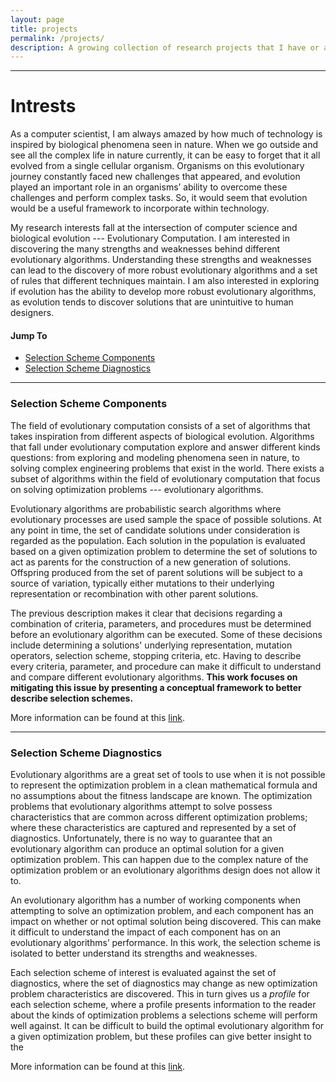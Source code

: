 ```yaml
---
layout: page
title: projects
permalink: /projects/
description: A growing collection of research projects that I have or are currently working on.
---
```


---
# Intrests

As a computer scientist, I am always amazed by how much of technology is inspired by biological phenomena seen in nature.
When we go outside and see all the complex life in nature currently, it can be easy to forget that it all evolved from a single cellular organism.
Organisms on this evolutionary journey constantly faced new challenges that appeared, and evolution played an important role in an organisms’ ability to overcome these challenges and perform complex tasks.
So, it would seem that evolution would be a useful framework to incorporate within technology.

My research interests fall at the intersection of computer science and biological evolution --- Evolutionary Computation.
I am interested in discovering the many strengths and weaknesses behind different evolutionary algorithms.
Understanding these strengths and weaknesses can lead to the discovery of more robust evolutionary algorithms and a set of rules that different techniques maintain.
I am also interested in exploring if evolution has the ability to develop more robust evolutionary algorithms, as evolution tends to discover solutions that are unintuitive to human designers.

#### Jump To
* [Selection Scheme Components](#ssc)
* [Selection Scheme Diagnostics](#ssd)

---
### <a name="ssc">Selection Scheme Components</a>

The field of evolutionary computation consists of a set of algorithms that takes inspiration from different aspects of biological evolution.
Algorithms that fall under evolutionary computation explore and answer different kinds questions: from exploring and modeling phenomena seen in nature, to solving complex engineering problems that exist in the world.
There exists a subset of algorithms within the field of evolutionary computation that focus on solving optimization problems --- evolutionary algorithms.

Evolutionary algorithms are probabilistic search algorithms where evolutionary processes are used sample the space of possible solutions.
At any point in time, the set of candidate solutions under consideration is regarded as the population.
Each solution in the population is evaluated based on a given optimization problem to determine the set of solutions to act as parents for the construction of a new generation of solutions.
Offspring produced from the set of parent solutions will be subject to a source of variation, typically either mutations to their underlying representation or recombination with other parent solutions.

The previous description makes it clear that decisions regarding a combination of criteria, parameters, and procedures must be determined before an evolutionary algorithm can be executed.
Some of these decisions include determining a solutions' underlying representation, mutation operators, selection scheme, stopping criteria, etc.
Having to describe every criteria, parameter, and procedure can make it difficult to understand and compare different evolutionary algorithms.
**This work focuses on mitigating this issue by presenting a conceptual framework to better describe selection schemes.**

More information can be found at this [link](https://github.com/jgh9094/Selection-Scheme-Diagnotics-Part-I).

---
### <a name="ssd">Selection Scheme Diagnostics</a>

Evolutionary algorithms are a great set of tools to use when it is not possible to represent the optimization problem in a clean mathematical formula and no assumptions about the fitness landscape are known.
The optimization problems that evolutionary algorithms attempt to solve possess characteristics that are common across different optimization problems; where these characteristics are captured and represented by a set of diagnostics.
Unfortunately, there is no way to guarantee that an evolutionary algorithm can produce an optimal solution for a given optimization problem.
This can happen due to the complex nature of the optimization problem or an evolutionary algorithms design does not allow it to.

An evolutionary algorithm has a number of working components when attempting to solve an optimization problem, and each component has an impact on whether or not optimal solution being discovered.
This can make it difficult to understand the impact of each component has on an evolutionary algorithms’ performance.
In this work, the selection scheme is isolated to better understand its strengths and weaknesses.

Each selection scheme of interest is evaluated against the set of diagnostics, where the set of diagnostics may change as new optimization problem characteristics are discovered.
This in turn gives us a *profile* for each selection scheme, where a profile presents information to the reader about the kinds of optimization problems a selections scheme will perform well against.
It can be difficult to build the optimal evolutionary algorithm for a given optimization problem, but these profiles can give better insight to the

More information can be found at this [link](https://github.com/jgh9094/Selection-Scheme-Diagnotics-Part-I).
